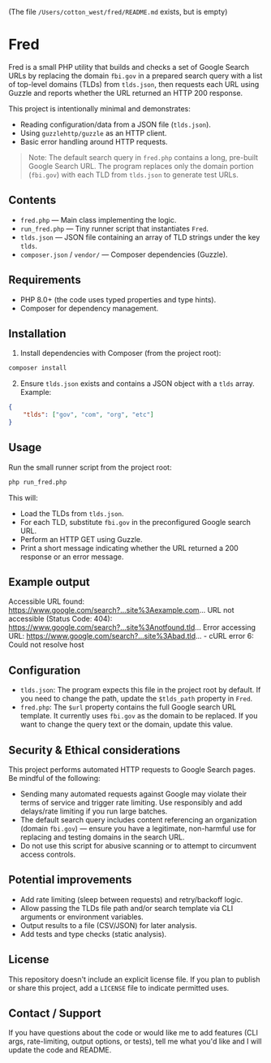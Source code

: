 (The file `/Users/cotton_west/fred/README.md` exists, but is empty)
# Fred

Fred is a small PHP utility that builds and checks a set of Google Search URLs by replacing the domain `fbi.gov` in a prepared search query with a list of top-level domains (TLDs) from `tlds.json`, then requests each URL using Guzzle and reports whether the URL returned an HTTP 200 response.

This project is intentionally minimal and demonstrates:

- Reading configuration/data from a JSON file (`tlds.json`).
- Using `guzzlehttp/guzzle` as an HTTP client.
- Basic error handling around HTTP requests.

> Note: The default search query in `fred.php` contains a long, pre-built Google Search URL. The program replaces only the domain portion (`fbi.gov`) with each TLD from `tlds.json` to generate test URLs.

Contents
--------

- `fred.php` — Main class implementing the logic.
- `run_fred.php` — Tiny runner script that instantiates `Fred`.
- `tlds.json` — JSON file containing an array of TLD strings under the key `tlds`.
- `composer.json` / `vendor/` — Composer dependencies (Guzzle).

Requirements
------------

- PHP 8.0+ (the code uses typed properties and type hints).
- Composer for dependency management.

Installation
------------

1. Install dependencies with Composer (from the project root):

```bash
composer install
```

2. Ensure `tlds.json` exists and contains a JSON object with a `tlds` array. Example:

```json
{
	"tlds": ["gov", "com", "org", "etc"]
}
```

Usage
-----

Run the small runner script from the project root:

```bash
php run_fred.php
```

This will:

- Load the TLDs from `tlds.json`.
- For each TLD, substitute `fbi.gov` in the preconfigured Google search URL.
- Perform an HTTP GET using Guzzle.
- Print a short message indicating whether the URL returned a 200 response or an error message.

Example output
--------------

Accessible URL found: https://www.google.com/search?...site%3Aexample.com... 
URL not accessible (Status Code: 404): https://www.google.com/search?...site%3Anotfound.tld...
Error accessing URL: https://www.google.com/search?...site%3Abad.tld... - cURL error 6: Could not resolve host

Configuration
-------------

- `tlds.json`: The program expects this file in the project root by default. If you need to change the path, update the `$tlds_path` property in `Fred`.
- `fred.php`: The `$url` property contains the full Google search URL template. It currently uses `fbi.gov` as the domain to be replaced. If you want to change the query text or the domain, update this value.

Security & Ethical considerations
--------------------------------

This project performs automated HTTP requests to Google Search pages. Be mindful of the following:

- Sending many automated requests against Google may violate their terms of service and trigger rate limiting. Use responsibly and add delays/rate limiting if you run large batches.
- The default search query includes content referencing an organization (domain `fbi.gov`) — ensure you have a legitimate, non-harmful use for replacing and testing domains in the search URL.
- Do not use this script for abusive scanning or to attempt to circumvent access controls.

Potential improvements
----------------------

- Add rate limiting (sleep between requests) and retry/backoff logic.
- Allow passing the TLDs file path and/or search template via CLI arguments or environment variables.
- Output results to a file (CSV/JSON) for later analysis.
- Add tests and type checks (static analysis).

License
-------

This repository doesn't include an explicit license file. If you plan to publish or share this project, add a `LICENSE` file to indicate permitted uses.

Contact / Support
-----------------

If you have questions about the code or would like me to add features (CLI args, rate-limiting, output options, or tests), tell me what you'd like and I will update the code and README.
